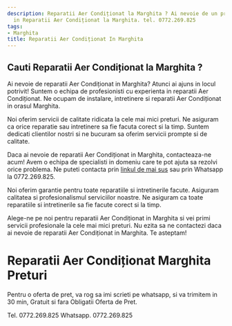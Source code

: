 ```yaml
---
description: Reparatii Aer Condiționat la Marghita ? Ai nevoie de un profesionist
  in Reparatii Aer Condiționat la Marghita. tel. 0772.269.825
tags:
- Marghita
title: Reparatii Aer Condiționat In Marghita
---
```



## Cauti Reparatii Aer Condiționat la Marghita ?

Ai nevoie de reparatii Aer Condiționat in Marghita? Atunci ai ajuns in locul potrivit! Suntem o echipa de profesionisti cu experienta in reparatii Aer Condiționat. Ne ocupam de instalare, intretinere si reparatii Aer Condiționat in orasul Marghita. 

Noi oferim servicii de calitate ridicata la cele mai mici preturi. Ne asiguram ca orice reparatie sau intretinere sa fie facuta corect si la timp. Suntem dedicati clientilor nostri si ne bucuram sa oferim servicii prompte si de calitate. 

Daca ai nevoie de reparatii Aer Condiționat in Marghita, contacteaza-ne acum! Avem o echipa de specialisti in domeniu care te pot ajuta sa rezolvi orice problema. Ne puteti contacta prin <a href="https://www.olx.ro/reparatii-aer-conditionat-marghita/">linkul de mai sus</a> sau prin Whatsapp la 0772.269.825. 

Noi oferim garantie pentru toate reparatiile si intretinerile facute. Asiguram calitatea si profesionalismul serviciilor noastre. Ne asiguram ca toate reparatiile si intretinerile sa fie facute corect si la timp. 

Alege-ne pe noi pentru reparatii Aer Condiționat in Marghita si vei primi servicii profesionale la cele mai mici preturi. Nu ezita sa ne contactezi daca ai nevoie de reparatii Aer Condiționat in Marghita. Te asteptam!

# Reparatii Aer Condiționat Marghita Preturi
Pentru o oferta de pret, va rog sa imi scrieti pe whatsapp, si va trimitem in 30 min, Gratuit si fara Obligatii Oferta de Pret.

Tel. 0772.269.825
Whatsapp. 0772.269.825